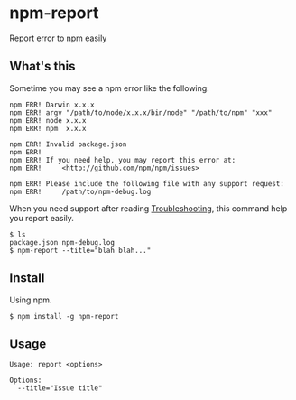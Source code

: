 # npm-report
Report error to npm easily

## What's this
Sometime you may see a npm error like the following:
```
npm ERR! Darwin x.x.x
npm ERR! argv "/path/to/node/x.x.x/bin/node" "/path/to/npm" "xxx"
npm ERR! node x.x.x
npm ERR! npm  x.x.x

npm ERR! Invalid package.json
npm ERR!
npm ERR! If you need help, you may report this error at:
npm ERR!     <http://github.com/npm/npm/issues>

npm ERR! Please include the following file with any support request:
npm ERR!     /path/to/npm-debug.log
```

When you need support after reading [Troubleshooting](https://github.com/npm/npm/wiki/Troubleshooting), this command help you report easily.
```
$ ls
package.json npm-debug.log
$ npm-report --title="blah blah..."
```

## Install
Using npm.
```
$ npm install -g npm-report
```

## Usage
```
Usage: report <options>

Options:
  --title="Issue title"
```
